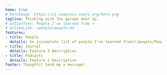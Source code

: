 ```yaml
---
home: true
# heroImage: https://v1.vuepress.vuejs.org/hero.png
tagline: Thinking with the garage door up.
# actionText: People I've learned from →
# actionLink: /people/people.md
features:
- title: People
  details: An incomplete list of people I've learned from](/people/People.md).
- title: Journal
  details: Feature 3 Description
- title: Podcasts
  details: Feature 2 Description
footer: Thoughts? Send me a message!
---
```


